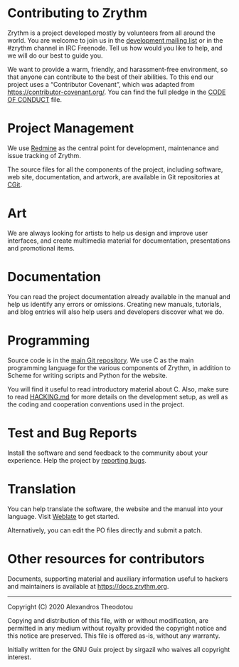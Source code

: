 Contributing to Zrythm
======================

Zrythm is a project developed mostly by volunteers
from all around the world. You are welcome to join
us in the [development mailing list](https://lists.zrythm.org/lists/listinfo/dev)
or in the #zrythm channel in IRC Freenode. Tell us
how would you like to help, and we will do our best
to guide you.

We want to provide a warm, friendly, and
harassment-free environment, so that anyone can
contribute to the best of their abilities. To this
end our project uses a “Contributor Covenant”, which
was adapted from https://contributor-covenant.org/.
You can find the full pledge in the
[CODE OF CONDUCT](CODE_OF_CONDUCT.md) file.

# Project Management
We use [Redmine](https://redmine.zrythm.org/)
as the central point for development, maintenance and
issue tracking of Zrythm.

The source files for all the components of the
project, including software, web site, documentation,
and artwork, are available in Git repositories at
[CGit](https://git.zrythm.org/cgit/).

# Art
We are always looking for artists to help us design
and improve user interfaces, and create multimedia
material for documentation, presentations and
promotional items.

# Documentation
You can read the project documentation already
available in the manual and help us identify any
errors or omissions. Creating new manuals,
tutorials, and blog entries will also help users and
developers discover what we do.

# Programming
Source code is in the
[main Git repository](https://git.zrythm.org/cgit/zrythm/).
We use C as the main programming language for the
various components of Zrythm, in addition to
Scheme for writing scripts and Python for the
website.

You will find it useful to read introductory
material about C. Also, make sure to read
[HACKING.md](HACKING.md) for more details on the
development setup, as well as the coding and
cooperation conventions used in the project.

# Test and Bug Reports
Install the software and send feedback to the
community about your experience. Help the project
by [reporting bugs](https://redmine.zrythm.org/projects/zrythm/issues/new).

# Translation
You can help translate the software, the website
and the manual into your language. Visit
[Weblate](https://hosted.weblate.org/engage/zrythm)
to get started.

Alternatively, you can edit the PO files directly
and submit a patch.

# Other resources for contributors
Documents, supporting material and auxiliary
information useful to hackers and maintainers is
available at <https://docs.zrythm.org>.

----

Copyright (C) 2020 Alexandros Theodotou

Copying and distribution of this file, with or without modification,
are permitted in any medium without royalty provided the copyright
notice and this notice are preserved.  This file is offered as-is,
without any warranty.

Initially written for the GNU Guix project by
sirgazil who waives all copyright interest.
